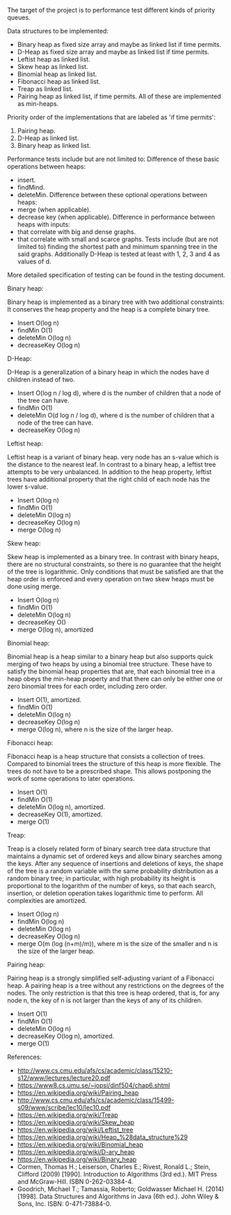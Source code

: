 The target of the project is to performance test different kinds of priority queues.


Data structures to be implemented:
  - Binary heap as fixed size array and maybe as linked list if time permits.
  - D-Heap as fixed size array and maybe as linked list if time permits.
  - Leftist heap as linked list.
  - Skew heap as linked list.
  - Binomial heap as linked list.
  - Fibonacci heap as linked list.
  - Treap as linked list.
  - Pairing heap as linked list, if time permits.
All of these are implemented as min-heaps.
  
Priority order of the implementations that are labeled as 'if time permits':
  1. Pairing heap.
  2. D-Heap as linked list.
  3. Binary heap as linked list.
 
 
Performance tests include but are not limited to:
  Difference of these basic operations between heaps:
  - insert.
  - findMind.
  - deleteMin.
  Difference between these optional operations between heaps:
  - merge (when applicable).
  - decrease key (when applicable).
  Difference in performance between heaps with inputs:
  - that correlate with big and dense graphs.
  - that correlate with small and scarce graphs.
  Tests include (but are not limited to) finding the shortest path and minimum spanning tree in the said graphs.
  Additionally D-Heap is tested at least with 1, 2, 3 and 4 as values of d.
  
More detailed specification of testing can be found in the testing document.


Binary heap:

Binary heap is implemented as a binary tree with two additional constraints:
It conserves the heap property and the heap is a complete binary tree.
  - Insert O(log n)
  - findMin O(1)
  - deleteMin O(log n)
  - decreaseKey O(log n)
  
  
D-Heap:

D-Heap is a generalization of a binary heap in which the nodes have d children instead of two.
  - Insert O(log n / log d), where d is the number of children that a node of the tree can have.
  - findMin O(1)
  - deleteMin O(d log n / log d), where d is the number of children that a node of the tree can have.
  - decreaseKey O(log n)

Leftist heap:

Leftist heap is a variant of binary heap. very node has an s-value which is the distance to the nearest leaf.
In contrast to a binary heap, a leftist tree attempts to be very unbalanced.
In addition to the heap property, leftist trees have additional property that the right child of each node has the lower s-value.
  - Insert O(log n)
  - findMin O(1)
  - deleteMin O(log n)
  - decreaseKey O(log n)
  - merge O(log n)
  
  
Skew heap:

Skew heap is implemented as a binary tree.
In contrast with binary heaps, there are no structural constraints, so there is no guarantee that the height of the tree is logarithmic.
Only conditions that must be satisfied are that the heap order is enforced and every operation on two skew heaps must be done using merge.
  - Insert O(log n)
  - findMin O(1)
  - deleteMin O(log n)
  - decreaseKey O()
  - merge O(log n), amortized
  

Binomial heap:

Binomial heap is a heap similar to a binary heap but also supports quick merging of two heaps by using a binomial tree structure.
These have to satisfy the binomial heap properties that are, that each binomial tree in a heap obeys the min-heap property and
that there can only be either one or zero binomial trees for each order, including zero order.
  - Insert O(1), amortized.
  - findMin O(1)
  - deleteMin O(log n)
  - decreaseKey O(log n)
  - merge O(log n), where n is the size of the larger heap.
  
  
Fibonacci heap:

Fibonacci heap is a heap structure that consists a collection of trees.
Compared to binomial trees the structure of this heap is more flexible. The trees do not have to be a prescribed shape.
This allows postponing the work of some operations to later operations.
  - Insert O(1)
  - findMin O(1)
  - deleteMin O(log n), amortized.
  - decreaseKey O(1), amortized.
  - merge O(1)
  
  
Treap:

Treap is a closely related form of binary search tree data structure that maintains a dynamic set of ordered keys and allow binary searches among the keys.
After any sequence of insertions and deletions of keys, the shape of the tree is a random variable with the same probability distribution as a random binary tree;
in particular, with high probability its height is proportional to the logarithm of the number of keys, so that each search, insertion, or deletion operation takes logarithmic time to perform.
All complexities are amortized.  
  - Insert O(log n)
  - findMin O(log n)
  - deleteMin O(log n)
  - decreaseKey O(log n)
  - merge O(m (log (n+m)/m)), where m is the size of the smaller and n is the size of the larger heap.

  
Pairing heap:

Pairing heap is a strongly simplified self-adjusting variant of a Fibonacci heap.
A pairing heap is a tree without any restrictions on the degrees of the nodes.
The only restriction is that this tree is heap ordered, that is, for any node n,
the key of n is not larger than the keys of any of its children.
  - Insert O(1)
  - findMin O(1)
  - deleteMin O(log n)
  - decreaseKey O(log n), amortized.
  - merge O(1)
  
  
References:
  - http://www.cs.cmu.edu/afs/cs/academic/class/15210-s12/www/lectures/lecture20.pdf
  - https://www8.cs.umu.se/~jopsi/dinf504/chap6.shtml
  - https://en.wikipedia.org/wiki/Pairing_heap
  - http://www.cs.cmu.edu/afs/cs/academic/class/15499-s09/www/scribe/lec10/lec10.pdf
  - https://en.wikipedia.org/wiki/Treap
  - https://en.wikipedia.org/wiki/Skew_heap
  - https://en.wikipedia.org/wiki/Leftist_tree
  - https://en.wikipedia.org/wiki/Heap_%28data_structure%29
  - https://en.wikipedia.org/wiki/Binomial_heap
  - https://en.wikipedia.org/wiki/D-ary_heap
  - https://en.wikipedia.org/wiki/Binary_heap
  - Cormen, Thomas H.; Leiserson, Charles E.; Rivest, Ronald L.; Stein, Clifford (2009) [1990]. Introduction to Algorithms (3rd ed.). MIT Press and McGraw-Hill. ISBN 0-262-03384-4.
  - Goodrich, Michael T.; Tamassia, Roberto; Goldwasser Michael H. (2014) [1998]. Data Structures and Algorithms in Java (6th ed.). John Wiley & Sons, Inc. ISBN: 0-471-73884-0. 